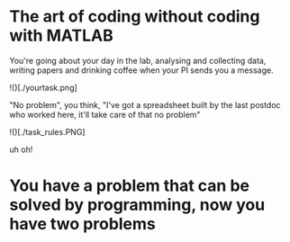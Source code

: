 # The art of coding without coding with MATLAB

You're going about your day in the lab, analysing and collecting data, writing papers and drinking coffee when your PI sends you a message.

!()[./yourtask.png]

"No problem", you think, "I've got a spreadsheet built by the last postdoc who worked here, it'll take care of that no problem"

!()[./task_rules.PNG]

uh oh!

# You have a problem that can be solved by programming, now you have two problems
